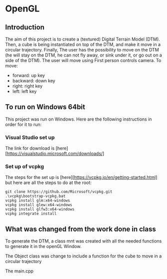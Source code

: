 # OpenGL

## Introduction

The aim of this project is to create a (textured) Digital Terrain Model (DTM). Then, a cube is being instantiated on top of the DTM, and make it move in a circular trajectory. Finally, The user has the possibility to move on the DTM (he will stay on the DTM, he can not fly away, or sink under it, or go out on a side of the DTM). The user will move using First person controls camera.
To move:
- forward: up key
- backward: down key
- right: right key
- left: left key

## To run on Windows 64bit

This project was run on Windows. Here are the following instructions in order for it to run:

### Visual Studio set up
The link for download is [here][https://visualstudio.microsoft.com/downloads/]

### Set up of vcpkg
The steps for the set up is [here][https://vcpkg.io/en/getting-started.html]
but here are all the steps to do at the root:

```
git clone https://github.com/Microsoft/vcpkg.git
.\vcpkg\bootstrap-vcpkg.bat
vcpkg install glm:x64-windows
vcpkg install glew:x64-windows
vcpkg install glfw3:x64-windows
vcpkg integrate install
```

## What was changed from the work done in class

To generate the DTM, a class mnt was created with all the needed functions to generate it in the openGL Window.

The Object class was change to include a function for the cube to move in a circular trajectory

The main.cpp
